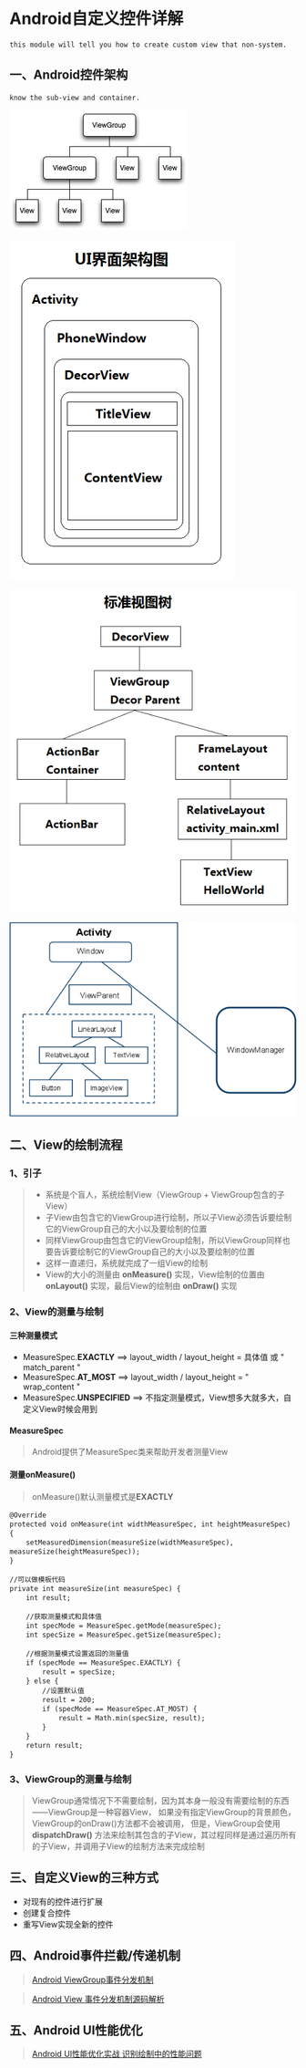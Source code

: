 # Android自定义控件详解

	this module will tell you how to create custom view that non-system.

## 一、Android控件架构

	know the sub-view and container.

![image](https://github.com/MondayIsSun/customview/raw/master/screenshots/viewgroup.png)

![image](https://github.com/MondayIsSun/customview/raw/master/screenshots/uijiagoutu.png)

![image](https://github.com/MondayIsSun/customview/raw/master/screenshots/bzsts.png)

![image](https://github.com/MondayIsSun/customview/raw/master/screenshots/viewframwork.png)

## 二、View的绘制流程

### 1、引子

> * 系统是个盲人，系统绘制View（ViewGroup + ViewGroup包含的子View）
> * 子View由包含它的ViewGroup进行绘制，所以子View必须告诉要绘制它的ViewGroup自己的大小以及要绘制的位置
> * 同样ViewGroup由包含它的ViewGroup绘制，所以ViewGroup同样也要告诉要绘制它的ViewGroup自己的大小以及要绘制的位置
> * 这样一直递归，系统就完成了一组View的绘制
> * View的大小的测量由 **onMeasure()** 实现，View绘制的位置由 **onLayout()** 实现，最后View的绘制由 **onDraw()** 实现

### 2、View的测量与绘制

#### 三种测量模式

- MeasureSpec.**EXACTLY** ==> layout\_width / layout\_height = 具体值 或 " match\_parent "
- MeasureSpec.**AT\_MOST** ==> layout\_width / layout\_height = " wrap\_content "
- MeasureSpec.**UNSPECIFIED** ==> 不指定测量模式，View想多大就多大，自定义View时候会用到

#### MeasureSpec

> Android提供了MeasureSpec类来帮助开发者测量View

#### 测量onMeasure()

> onMeasure()默认测量模式是**EXACTLY**

	@Override
    protected void onMeasure(int widthMeasureSpec, int heightMeasureSpec) {
        setMeasuredDimension(measureSize(widthMeasureSpec), measureSize(heightMeasureSpec));
    }
	
	//可以做模板代码
	private int measureSize(int measureSpec) {
        int result;

        //获取测量模式和具体值
        int specMode = MeasureSpec.getMode(measureSpec);
        int specSize = MeasureSpec.getSize(measureSpec);

        //根据测量模式设置返回的测量值
        if (specMode == MeasureSpec.EXACTLY) {
            result = specSize;
        } else {
			//设置默认值
            result = 200;
            if (specMode == MeasureSpec.AT_MOST) {
                result = Math.min(specSize, result);
            }
        }
        return result;
    }

### 3、ViewGroup的测量与绘制

> ViewGroup通常情况下不需要绘制，因为其本身一般没有需要绘制的东西 ——ViewGroup是一种容器View，
> 如果没有指定ViewGroup的背景颜色，ViewGroup的onDraw()方法都不会被调用，
> 但是，ViewGroup会使用 **dispatchDraw()** 方法来绘制其包含的子View，其过程同样是通过遍历所有的子View，并调用子View的绘制方法来完成绘制

## 三、自定义View的三种方式

- 对现有的控件进行扩展
- 创建复合控件
- 重写View实现全新的控件

## 四、Android事件拦截/传递机制

>[Android ViewGroup事件分发机制](http://blog.csdn.net/lmj623565791/article/details/39102591)

>[Android View 事件分发机制源码解析](http://blog.csdn.net/lmj623565791/article/details/38960443)

## 五、Android UI性能优化

>[Android UI性能优化实战 识别绘制中的性能问题](http://blog.csdn.net/lmj623565791/article/details/45556391)